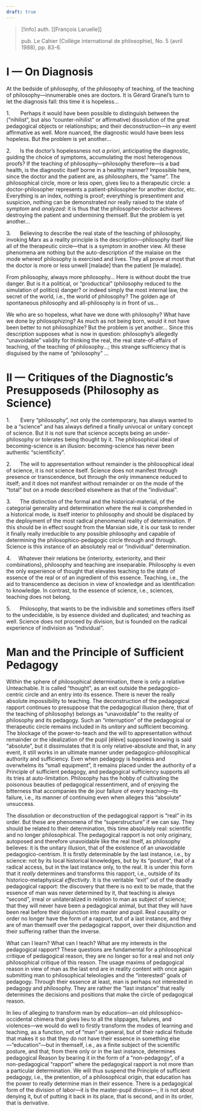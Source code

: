 ```yaml
---
draft: true
---
```


>[!info]
>auth. [[François Laruelle]]
>
>pub. Le Cahier (Collège international de philosophie), No. 5 (avril 1988), pp. 83-6.
  
# I — On Diagnosis

At the bedside of philosophy, of the philosophy of teaching, of the teaching of philosophy—innumerable ones are doctors. It is Gérard Granel’s turn to let the diagnosis fall: this time it is hopeless…

1.       Perhaps it would have been possible to distinguish between the (“nihilist”, but also “counter-nihilist” or affirmative) dissolution of the great pedagogical objects or relationships; and their deconstruction­—in any event affirmative as well. More nuanced, the diagnostic would have been less hopeless. But the problem is yet another…

2.      Is the doctor’s hopelessness not _a priori_, anticipating the diagnostic, guiding the choice of symptoms, accumulating the most heterogenous proofs? If the teaching of philosophy—philosophy therefore—is a bad health, is the diagnostic itself borne in a healthy manner? Impossible here, since the doctor and the patient are, as philosophers, the “same”. The philosophical circle, more or less open, gives lieu to a therapeutic circle: a doctor-philosopher represents a patient-philosopher for another doctor, etc. Everything is an index, nothing is proof; everything is presentiment and suspicion, nothing can be demonstrated nor really raised to the state of _symptom_ and _analyzed_: it is thus that the philosopher-doctor achieves destroying the patient and undermining themself. But the problem is yet another…

3.      Believing to describe the real state of the teaching of philosophy, invoking Marx as a reality principle is the description—philosophy itself like all of the therapeutic circle—that is a symptom in another view. All these phenomena are nothing but the auto-description of the malaise on the mode whereof philosophy is exercised and lives. They all prove at most that the doctor is more or less unwell [malade] than the patient [le malade].

From philosophy, always more philosophy… Here is without doubt the true danger. But is it a political, or “productical” (philosophy reduced to the simulation of politics) danger? or indeed simply the most internal law, the secret of the world, i.e., the world of philosophy? The golden age of spontaneous philosophy and all-philosophy is in front of us…

We who are so hopeless, what have we done with philosophy? What have we done by philosophizing? As much as not being born, would it not have been better to not philosophize? But the problem is yet another… Since this description supposes what is now in question: philosophy’s allegedly “unavoidable” validity for thinking the real, the real state-of-affairs of teaching, of the teaching of philosophy…; this strange sufficiency that is disguised by the name of “philosophy” …

# II — Critiques of the Diagnostic’s Presupposeds (Philosophy as Science)

1.       Every “philosophy”, not only the contemporary, has always wanted to be a “science” and has always defined a finally univocal or unitary concept of science. But it is not sure that science accepts being an under-philosophy or tolerates being thought by it. The philosophical ideal of becoming-science is an illusion: becoming-science has never been authentic “scientificity”.

2.      The will to appresentation without remainder is the philosophical ideal of science, it is not science itself. Science does not manifest through presence or transcendence, but through the only immanence reduced to itself; and it does not manifest without remainder or on the mode of the “total” but on a mode described elsewhere as that of the “individual”.

3.      The distinction of the formal and the historical-material, of the categorial generality and determination where the real is comprehended in a historical mode, is itself interior to philosophy and should be displaced by the deployment of the most radical phenomenal reality of determination. If this should be in effect sought from the Marxian side, it is our task to render it finally really irreducible to any possible philosophy and capable of determining the philosophico-pedagogic circle through and through. Science is this instance of an absolutely real or “individual” determination.

4.     Whatever their relations be (interiority, exteriority, and their combinations), philosophy and teaching are inseparable. Philosophy is even the only experience of thought that elevates teaching to the state of essence of the real or of an ingredient of this essence. Teaching, i.e., the aid to transcendence as decision in view of knowledge and as identification to knowledge. In contrast, to the essence of science, i.e., sciences, teaching does not belong.

5.      Philosophy, that wants to be the indivisible and sometimes offers itself to the undecidable, is by essence divided and duplicated; and teaching as well. Science does not proceed by division, but is founded on the radical experience of indivision as “individual”.

# Man and the Principle of Sufficient Pedagogy

Within the sphere of philosophical determination, there is only a relative Unteachable. It is called “thought”, as an exit outside the pedagogico-centric circle and an entry into its essence. There is never the really absolute impossibility to teaching. The deconstruction of the pedagogical rapport continues to presuppose that the pedagogical illusion (here, that of the teaching of philosophy) belongs as “unavoidable” to the reality of philosophy and its pedagogy. Such an “interruption” of the pedagogical or therapeutic circle remains included in its _unitary_ and sufficient becoming. The blockage of the power-to-teach and the will to appresentation without remainder or the idealization of the pupil [élève] supposed knowing is said “absolute”, but it dissimulates that it is only relative-absolute and that, in any event, it still works in an ultimate manner under pedagogico-philosophical authority and sufficiency. Even when pedagogy is hopeless and overwhelms its “small equipment”, it remains placed under the authority of a Principle of sufficient pedagogy, and pedagogical sufficiency supports all its tries at auto-limitation. Philosophy has the hobby of cultivating the poisonous beauties of pedagogical ressentiment, and of enjoying the bitterness that accompanies the de jour failure of every teaching—its failure, i.e., its manner of continuing even when alleges this “absolute” unsuccess.

The dissolution or deconstruction of the pedagogical rapport is “real” in its order. But these are phenomena of the “superstructure” if we can say. They should be related to their determination, this time absolutely real: scientific and no longer philosophical. The pedagogical rapport is not only originary, autoposed and therefore unavoidable like the real itself, as philosophy believes: it is the unitary illusion, that of the existence of an unavoidable pedagogico-centrism. It is firstly determinable by the last instance, i.e., by science: not by its local historical knowledges, but by its “posture”, that of a radical access, but in the last instance only, to the real. It is under this form that it _really_ determines and transforms this rapport, i.e., outside of its historico-metaphysical _effectivity_. It is the veritable “exit” out of the deadly pedagogical rapport: the discovery that there is no exit to be made, that the essence of man was never determined by it, that teaching is always “second”, irreal or unilateralized in relation to man as subject of science; that they will never have been a pedagogical animal, but that they will have been real before their disjunction into master and pupil. Real causality or order no longer have the form of a rapport, but of a last instance, and they are of man themself over the pedagogical rapport, over their disjunction and their suffering rather than the inverse.

What can I learn? What can I teach? What are my interests in the pedagogical rapport? These questions are fundamental for a philosophical critique of pedagogical reason, they are no longer so for a real and not _only_ philosophical critique of this reason. The usage maxims of pedagogical reason in view of man as the last end are in reality content with once again submitting man to philosophical teleologies and the “interested” goals of pedagogy. Through their essence at least, man is perhaps not interested in pedagogy and philosophy. They are rather the “last instance” that really determines the decisions and positions that make the circle of pedagogical reason.

In lieu of alleging to transform man by education—an old philosophico-occidental chimera that gives lieu to all the slippages, failures, and violences—we would do well to firstly transform the modes of learning and teaching, as a function, not of “man” in general, but of their radical finitude that makes it so that they do not have their essence in something else—“education”—but in themself, i.e., as a finite subject of the scientific posture, and that, from there only or in the last instance, determines pedagogical Reason by bearing it in the form of a “non-pedagogy”, of a non-pedagogical “rapport” where the pedagogical rapport is not more than a particular determination. We will thus suspend the Principle of sufficient pedagogy, i.e., the pretention, of a philosophical origin, that education has the power to really determine man in their essence. There is a pedagogical form of the division of labor—it is the master-pupil division—, it is not about denying it, but of putting it back in its place, that is second, and in its order, that is derivative.